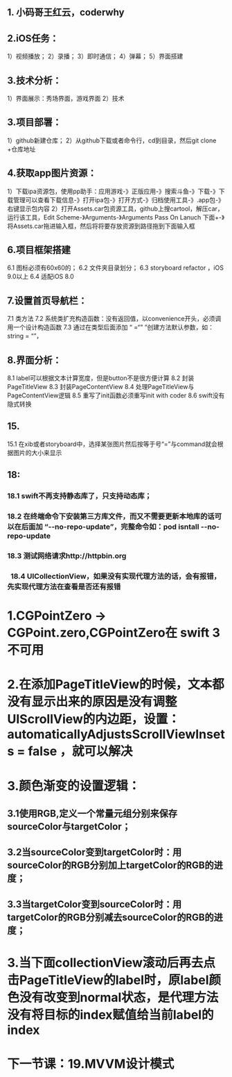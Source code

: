 ## 1. 小码哥王红云，coderwhy
## 2.iOS任务：
1）视频播放；
2）录播；
3）即时通信；
4）弹幕；
5）界面搭建
## 3.技术分析：
1）界面展示：秀场界面，游戏界面
2）技术
## 3.项目部署：
1）github新建仓库；
2）从github下载或者命令行，cd到目录，然后git clone +仓库地址
## 4.获取app图片资源：
1）下载ipa资源包，使用pp助手：应用游戏-》正版应用-》搜索斗鱼-》下载-》下载管理可以查看下载信息-》打开ipa包-》打开方式-》归档使用工具-》.app包-》右键显示包内容
2）打开Assets.car包资源工具，github上搜cartool，解压car，运行该工具，Edit Scheme-》Arguments-》Arguments Pass On Lanuch 下面+-》将Assets.car拖进输入框，然后将将要存放资源到路径拖到下面输入框

## 6.项目框架搭建
6.1 图标必须有60x60的；
6.2 文件夹目录划分；
6.3 storyboard refactor ，iOS 9.0以上
6.4 适配iOS 8.0

## 7.设置首页导航栏：
7.1 类方法
7.2 系统类扩充构造函数：没有返回值，以convenience开头，必须调用一个设计构造函数
7.3 通过在类型后面添加 “ =“” ”创建方法默认参数，如：string = “”，

## 8.界面分析：
8.1 label可以根据文本计算宽度，但是button不是很方便计算
8.2 封装PageTitleView
8.3 封装PageContentView
8.4 处理PageTitleView与PageContentView逻辑
8.5 重写了init函数必须重写init with coder 
8.6 swift没有隐式转换

## 15.
  15.1 在xib或者storyboard中，选择某张图片然后按等于号“=”与command就会根据图片的大小来显示
## 18:
###   18.1 swift不再支持静态库了，只支持动态库；
###   18.2 在终端命令下安装第三方库文件，而又不需要更新本地库的话可以在后面加 “--no-repo-update”，完整命令如：pod isntall --no-repo-update
###   18.3 测试网络请求http://httpbin.org
###   18.4 UICollectionView，如果没有实现代理方法的话，会有报错，先实现代理方法在查看是否还有报错


# 1.CGPointZero -> CGPoint.zero,CGPointZero在 swift 3不可用
# 2.在添加PageTitleView的时候，文本都没有显示出来的原因是没有调整UIScrollView的内边距，设置： automaticallyAdjustsScrollViewInsets = false ，就可以解决
# 3.颜色渐变的设置逻辑：
## 3.1使用RGB,定义一个常量元组分别来保存sourceColor与targetColor；
## 3.2当sourceColor变到targetColor时：用sourceColor的RGB分别加上targetColor的RGB的进度；
## 3.3当targetColor变到sourceColor时：用targetColor的RGB分别减去sourceColor的RGB的进度；
# 3.当下面collectionView滚动后再去点击PageTitleView的label时，原label颜色没有改变到normal状态，是代理方法没有将目标的index赋值给当前label的 index

# 下一节课：19.MVVM设计模式
